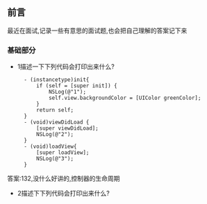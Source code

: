 
## 前言
最近在面试,记录一些有意思的面试题,也会把自己理解的答案记下来

### 基础部分

- 1描述一下下列代码会打印出来什么?

		- (instancetype)init{
            if (self = [super init]) {
                NSLog(@"1");
                self.view.backgroundColor = [UIColor greenColor];
            }
            return self;
        }
        - (void)viewDidLoad {
            [super viewDidLoad];
            NSLog(@"2");
        }
        - (void)loadView{
            [super loadView];
            NSLog(@"3");
        }

答案:132,没什么好讲的,控制器的生命周期

- 2描述下下列代码会打印出来什么?

